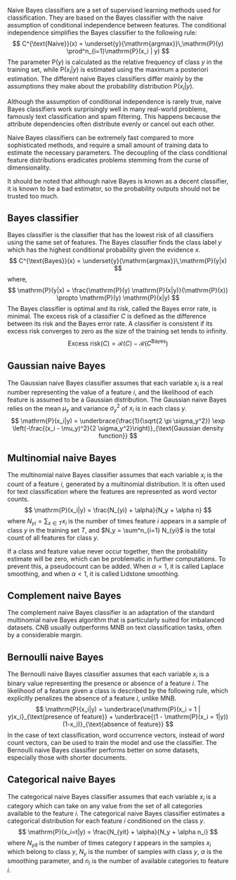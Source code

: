 Naive Bayes classifiers are a set of supervised learning methods used for classification. They are based on the Bayes classifier with the naive assumption of conditional independence between features. The conditional independence simplifies the Bayes classifier to the following rule:
$$
C^{\text{Naive}}(x) = \underset{y}{\mathrm{argmax}}\,\mathrm{P}(y) \prod^n_{i=1}\mathrm{P}(x_i | y)
$$
The parameter $\mathrm{P}(y)$ is calculated as the relative frequency of class $y$ in the training set, while $\mathrm{P}(x_i|y)$ is estimated using the maximum a posteriori estimation. The different naive Bayes classifiers differ mainly by the assumptions they make about the probability distribution $\mathrm{P}(x_i|y)$.

Although the assumption of conditional independence is rarely true, naive Bayes classifiers work surprisingly well in many real-world problems, famously text classification and spam filtering. This happens because the attribute dependencies often distribute evenly or cancel out each other.

Naive Bayes classifiers can be extremely fast compared to more sophisticated methods, and require a small amount of training data to estimate the necessary parameters. The decoupling of the class conditional feature distributions eradicates problems stemming from the curse of dimensionality.

It should be noted that although naive Bayes is known as a decent classifier, it is known to be a bad estimator, so the probability outputs should not be trusted too much.

## Bayes classifier
Bayes classifier is the classifier that has the lowest risk of all classifiers using the same set of features. The Bayes classifier finds the class label $y$ which has the highest conditional probability given the evidence $x$.
$$
C^{\text{Bayes}}(x) = \underset{y}{\mathrm{argmax}}\,\mathrm{P}(y|x)
$$
where,
$$
\mathrm{P}(y|x) = \frac{\mathrm{P}(y) \mathrm{P}(x|y)}{\mathrm{P}(x)} \propto \mathrm{P}(y) \mathrm{P}(x|y)
$$
The Bayes classifier is optimal and its risk, called the Bayes error rate, is minimal. The excess risk of a classifier $C$ is defined as the difference between its risk and the Bayes error rate. A classifier is consistent if its excess risk converges to zero as the size of the training set tends to infinity.
$$
\text{Excess risk}(C) = \mathcal{R}(C) - \mathcal{R}(C^{\text{Bayes}})
$$

## Gaussian naive Bayes
The Gaussian naive Bayes classifier assumes that each variable $x_i$ is a real number representing the value of a feature $i$, and the likelihood of each feature is assumed to be a Gaussian distribution. The Gaussian naive Bayes relies on the mean $\mu_y$ and variance $\sigma_y^2$ of $x_i$ is in each class $y$.
$$
\mathrm{P}(x_i|y) = \underbrace{\frac{1}{\sqrt{2 \pi \sigma_y^2}} \exp \left(-\frac{(x_i - \mu_y)^2}{2 \sigma_y^2}\right)}_{\text{Gaussian density function}}
$$

## Multinomial naive Bayes
The multinomial naive Bayes classifier assumes that each variable $x_i$ is the count of a feature $i$, generated by a multinomial distribution. It is often used for text classification where the features are represented as word vector counts.
$$
\mathrm{P}(x_i|y) = \frac{N_{yi} + \alpha}{N_y + \alpha n}
$$
where $N_{yi} = \sum_{x \in T} x_i$ is the number of times feature $i$ appears in a sample of class $y$ in the training set $T$, and $N_y = \sum^n_{i=1} N_{yi}$ is the total count of all features for class $y$.

If a class and feature value never occur together, then the probability estimate will be zero, which can be problematic in further computations. To prevent this, a pseudocount can be added. When $\alpha = 1$, it is called Laplace smoothing, and when $\alpha < 1$, it is called Lidstone smoothing.

## Complement naive Bayes
The complement naive Bayes classifier is an adaptation of the standard multinomial naive Bayes algorithm that is particularly suited for imbalanced datasets. CNB usually outperforms MNB on text classification tasks, often by a considerable margin.

## Bernoulli naive Bayes
The Bernoulli naive Bayes classifier assumes that each variable $x_i$ is a binary value representing the presence or absence of a feature $i$. The likelihood of a feature given a class is described by the following rule, which explicitly penalizes the absence of a feature $i$, unlike MNB.
$$
\mathrm{P}(x_i|y) = \underbrace{\mathrm{P}(x_i = 1 | y)x_i}_{\text{presence of feature}} + \underbrace{(1 - \mathrm{P}(x_i = 1|y))(1-x_i)}_{\text{absence of feature}}
$$
In the case of text classification, word occurrence vectors, instead of word count vectors, can be used to train the model and use the classifier. The Bernoulli naive Bayes classifier performs better on some datasets, especially those with shorter documents.

## Categorical naive Bayes
The categorical naive Bayes classifier assumes that each variable $x_i$ is a category which can take on any value from the set of all categories available to the feature $i$. The categorical naive Bayes classifier estimates a categorical distribution for each feature $i$ conditioned on the class $y$.
$$
\mathrm{P}(x_i=t|y) = \frac{N_{yit} + \alpha}{N_y + \alpha n_i}
$$
where $N_{yit}$ is the number of times category $t$ appears in the samples $x_i$ which belong to class $y$, $N_y$ is the number of samples with class $y$, $\alpha$ is the smoothing parameter, and $n_i$ is the number of available categories to feature $i$.
